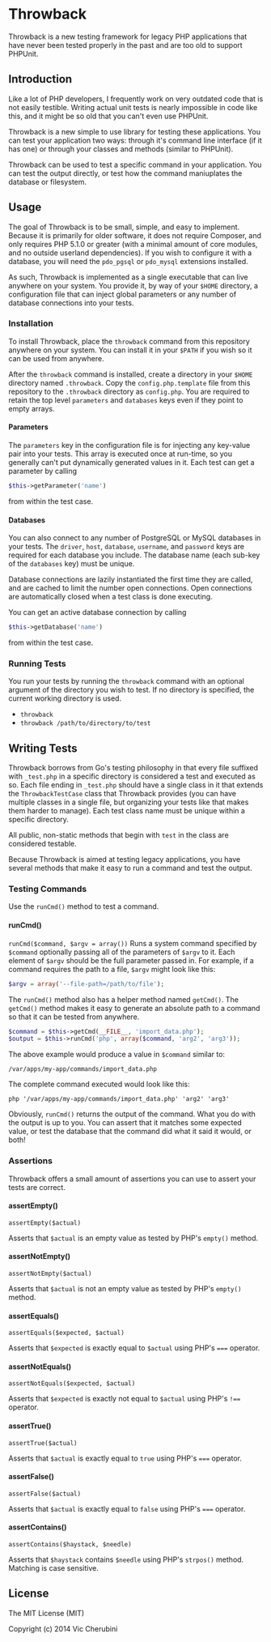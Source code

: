 # Throwback
Throwback is a new testing framework for legacy PHP applications that have never been tested properly in the past and are too old to support PHPUnit.

## Introduction
Like a lot of PHP developers, I frequently work on very outdated code that is not easily testible. Writing actual unit tests is nearly impossible in code like this, and it might be so old that you can't even use PHPUnit.

Throwback is a new simple to use library for testing these applications. You can test your application two ways: through it's command line interface (if it has one) or through your classes and methods (similar to PHPUnit).

Throwback can be used to test a specific command in your application. You can test the output directly, or test how the command maniuplates the database or filesystem.

## Usage
The goal of Throwback is to be small, simple, and easy to implement. Because it is primarily for older software, it does not require Composer, and only requires PHP 5.1.0 or greater (with a minimal amount of core modules, and no outside userland dependencies). If you wish to configure it with a database, you will need the `pdo_pgsql` or `pdo_mysql` extensions installed.

As such, Throwback is implemented as a single executable that can live anywhere on your system. You provide it, by way of your `$HOME` directory, a configuration file that can inject global parameters or any number of database connections into your tests.

### Installation
To install Throwback, place the `throwback` command from this repository anywhere on your system. You can install it in your `$PATH` if you wish so it can be used from anywhere.

After the `throwback` command is installed, create a directory in your `$HOME` directory named `.throwback`. Copy the `config.php.template` file from this repository to the `.throwback` directory as `config.php`. You are required to retain the top level `parameters` and `databases` keys even if they point to empty arrays.

#### Parameters
The `parameters` key in the configuration file is for injecting any key-value pair into your tests. This array is executed once at run-time, so you generally can't put dynamically generated values in it. Each test can get a parameter by calling

```php
$this->getParameter('name')
```

from within the test case.

#### Databases
You can also connect to any number of PostgreSQL or MySQL databases in your tests. The `driver`, `host`, `database`, `username`, and `password` keys are required for each database you include. The database name (each sub-key of the `databases` key) must be unique.

Database connections are lazily instantiated the first time they are called, and are cached to limit the number open connections. Open connections are automatically closed when a test class is done executing.

You can get an active database connection by calling

```php
$this->getDatabase('name')
```

from within the test case.

### Running Tests
You run your tests by running the `throwback` command with an optional argument of the directory you wish to test. If no directory is specified, the current working directory is used. 

* `throwback`
* `throwback /path/to/directory/to/test`

## Writing Tests
Throwback borrows from Go's testing philosophy in that every file suffixed with `_test.php` in a specific directory is considered a test and executed as so. Each file ending in `_test.php` should have a single class in it that extends the `ThrowbackTestCase` class that Throwback provides (you can have multiple classes in a single file, but organizing your tests like that makes them harder to manage). Each test class name must be unique within a specific directory.

All public, non-static methods that begin with `test` in the class are considered testable.

Because Throwback is aimed at testing legacy applications, you have several methods that make it easy to run a command and test the output.

### Testing Commands
Use the `runCmd()` method to test a command.

#### runCmd()
`runCmd($command, $argv = array())`
Runs a system command specified by `$command` optionally passing all of the parameters of `$argv` to it. Each element of `$argv` should be the full parameter passed in. For example, if a command requires the path to a file, `$argv` might look like this:

```php
$argv = array('--file-path=/path/to/file');
```

The `runCmd()` method also has a helper method named `getCmd()`. The `getCmd()` method makes it easy to generate an absolute path to a command so that it can be tested from anywhere.

```php
$command = $this->getCmd(__FILE__, 'import_data.php');
$output = $this->runCmd('php', array($command, 'arg2', 'arg3'));
```

The above example would produce a value in `$command` similar to:

```shell
/var/apps/my-app/commands/import_data.php
```

The complete command executed would look like this:

```shell
php '/var/apps/my-app/commands/import_data.php' 'arg2' 'arg3'
```

Obviously, `runCmd()` returns the output of the command. What you do with the output is up to you. You can assert that it matches some expected value, or test the database that the command did what it said it would, or both!

### Assertions
Throwback offers a small amount of assertions you can use to assert your tests are correct.

#### assertEmpty()
`assertEmpty($actual)`

Asserts that `$actual` is an empty value as tested by PHP's `empty()` method.

#### assertNotEmpty()
`assertNotEmpty($actual)`

Asserts that `$actual` is not an empty value as tested by PHP's `empty()` method.

#### assertEquals()
`assertEquals($expected, $actual)`

Asserts that `$expected` is exactly equal to `$actual` using PHP's `===` operator.

#### assertNotEquals()
`assertNotEquals($expected, $actual)`

Asserts that `$expected` is exactly not equal to `$actual` using PHP's `!==` operator.

#### assertTrue()
`assertTrue($actual)`

Asserts that `$actual` is exactly equal to `true` using PHP's `===` operator.

#### assertFalse()
`assertFalse($actual)`

Asserts that `$actual` is exactly equal to `false` using PHP's `===` operator.

#### assertContains()
`assertContains($haystack, $needle)`

Asserts that `$haystack` contains `$needle` using PHP's `strpos()` method. Matching is case sensitive.

## License
The MIT License (MIT)

Copyright (c) 2014 Vic Cherubini
